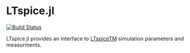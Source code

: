 # LTspice.jl

[![Build Status](https://travis-ci.org/cstook/LTspice.jl.svg?branch=master)](https://travis-ci.org/cstook/LTspice.jl)


LTspice.jl provides an interface to [LTspiceTM](http://www.linear.com/designtools/software/#LTspice) simulation parameters and measurments.
